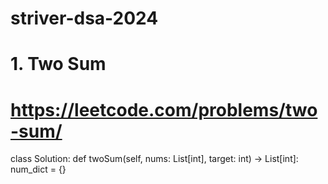 # striver-dsa-2024
# 1. Two Sum
# https://leetcode.com/problems/two-sum/
class Solution:
def twoSum(self, nums: List[int], target: int) -> List[int]:
num_dict = {}